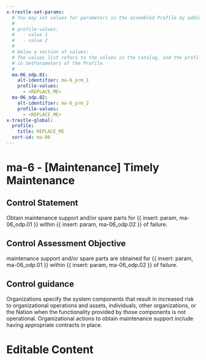 ```yaml
---
x-trestle-set-params:
  # You may set values for parameters in the assembled Profile by adding
  #
  # profile-values:
  #   - value 1
  #   - value 2
  #
  # below a section of values:
  # The values list refers to the values in the catalog, and the profile-values represent values
  # in SetParameters of the Profile.
  #
  ma-06_odp.01:
    alt-identifier: ma-6_prm_1
    profile-values:
      - <REPLACE_ME>
  ma-06_odp.02:
    alt-identifier: ma-6_prm_2
    profile-values:
      - <REPLACE_ME>
x-trestle-global:
  profile:
    title: REPLACE_ME
  sort-id: ma-06
---
```


# ma-6 - \[Maintenance\] Timely Maintenance

## Control Statement

Obtain maintenance support and/or spare parts for {{ insert: param, ma-06_odp.01 }} within {{ insert: param, ma-06_odp.02 }} of failure.

## Control Assessment Objective

maintenance support and/or spare parts are obtained for {{ insert: param, ma-06_odp.01 }} within {{ insert: param, ma-06_odp.02 }} of failure.

## Control guidance

Organizations specify the system components that result in increased risk to organizational operations and assets, individuals, other organizations, or the Nation when the functionality provided by those components is not operational. Organizational actions to obtain maintenance support include having appropriate contracts in place.

# Editable Content

<!-- Make additions and edits below -->
<!-- The above represents the contents of the control as received by the profile, prior to additions. -->
<!-- If the profile makes additions to the control, they will appear below. -->
<!-- The above markdown may not be edited but you may edit the content below, and/or introduce new additions to be made by the profile. -->
<!-- If there is a yaml header at the top, parameter values may be edited. Use --set-parameters to incorporate the changes during assembly. -->
<!-- The content here will then replace what is in the profile for this control, after running profile-assemble. -->
<!-- The current profile has no added parts for this control, but you may add new ones here. -->
<!-- Each addition must have a heading either of the form ## Control my_addition_name -->
<!-- or ## Part a. (where the a. refers to one of the control statement labels.) -->
<!-- "## Control" parts are new parts added after the statement part. -->
<!-- "## Part" parts are new parts added into the top-level statement part with that label. -->
<!-- Subparts may be added with nested hash levels of the form ### My Subpart Name -->
<!-- underneath the parent ## Control or ## Part being added -->
<!-- See https://ibm.github.io/compliance-trestle/tutorials/ssp_profile_catalog_authoring/ssp_profile_catalog_authoring for guidance. -->
